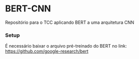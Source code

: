 # BERT-CNN
Repositório para o TCC aplicando BERT a uma arquitetura CNN

### Setup

É necessário baixar o arquivo pré-treinado do BERT no link: 
https://github.com/google-research/bert
